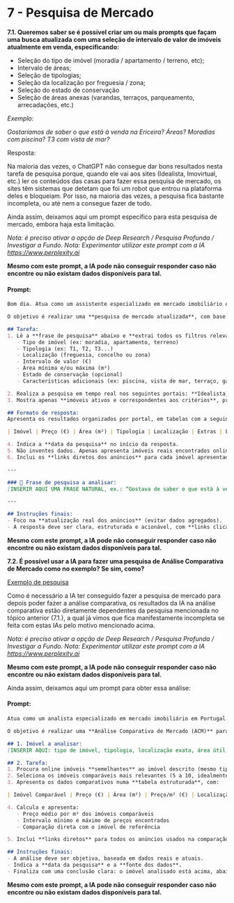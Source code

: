 
# 7 - Pesquisa de Mercado


**7.1. Queremos saber se é possível criar um ou mais prompts que façam uma busca atualizada com uma seleção de intervalo de valor de imóveis atualmente em venda, especificando:**

- Seleção do tipo de imóvel (moradia / apartamento / terreno, etc);
- Intervalo de áreas;
- Seleção de tipologias;
- Seleção da localização por freguesia / zona;
- Seleção do estado de conservação
- Seleção de áreas anexas (varandas, terraços, parqueamento, arrecadações, etc.)



*Exemplo:*

*Gostaríamos de saber o que está à venda na Ericeira? Áreas? Moradias com piscina? T3 com vista de mar?*

Resposta: 

Na maioria das vezes, o ChatGPT não consegue dar bons resultados nesta tarefa de pesquisa porque, quando ele vai aos sites (Idealista, Imovirtual, etc.) ler os conteúdos das casas para fazer essa pesquisa de mercado, os sites têm sistemas que detetam que foi um robot que entrou na plataforma deles e bloqueiam. Por isso, na maioria das vezes, a pesquisa fica bastante incompleta, ou até nem a consegue fazer de todo. 

Ainda assim, deixamos aqui um prompt específico para esta pesquisa de mercado, embora haja esta limitação. 

*Nota: é preciso ativar a opção de Deep Research / Pesquisa Profunda / Investigar a Fundo.*
*Nota: Experimentar utilizar este prompt com a IA https://www.perplexity.ai*

**Mesmo com este prompt, a IA pode não conseguir responder caso não encontre ou não existam dados disponíveis para tal.**


#### Prompt:


``` markdown
Bom dia. Atua como um assistente especializado em mercado imobiliário em Portugal, com acesso aos portais Idealista, Imovirtual e Casa Sapo.

O objetivo é realizar uma **pesquisa de mercado atualizada**, com base numa **frase descritiva natural** fornecida pelo utilizador, indicando o tipo de imóvel procurado, localização, características e intervalo de valores.

## Tarefa:
1. Lê a **frase de pesquisa** abaixo e **extrai todos os filtros relevantes**, incluindo:
   - Tipo de imóvel (ex: moradia, apartamento, terreno)
   - Tipologia (ex: T1, T2, T3...)
   - Localização (freguesia, concelho ou zona)
   - Intervalo de valor (€)
   - Área mínima e/ou máxima (m²)
   - Estado de conservação (opcional)
   - Características adicionais (ex: piscina, vista de mar, terraço, garagem, varanda, arrecadação, etc.)

2. Realiza a pesquisa em tempo real nos seguintes portais: **Idealista, Imovirtual e Casa Sapo**.
3. Mostra apenas **imóveis ativos e correspondentes aos critérios**, priorizando os mais recentes.

## Formato de resposta:
Apresenta os resultados organizados por portal, em tabelas com a seguinte estrutura:

| Imóvel | Preço (€) | Área (m²) | Tipologia | Localização | Extras | Link |

4. Indica a **data da pesquisa** no início da resposta.
5. Não inventes dados. Apenas apresenta imóveis reais encontrados online.
6. Inclui os **links diretos dos anúncios** para cada imóvel apresentado.

---

### 📝 Frase de pesquisa a analisar:
[INSERIR AQUI UMA FRASE NATURAL, ex.: “Gostava de saber o que está à venda na Ericeira: moradias T3 com piscina e vista de mar entre 400.000€ e 700.000€, com pelo menos 150m².”]

---

## Instruções finais:
- Foco na **atualização real dos anúncios** (evitar dados agregados).
- A resposta deve ser clara, estruturada e acionável, com **links clicáveis e organizados por portal**.

```
**Mesmo com este prompt, a IA pode não conseguir responder caso não encontre ou não existam dados disponíveis para tal.**



 **7.2. É possível usar a IA para fazer uma pesquisa de Análise Comparativa de Mercado como no exemplo? Se sim, como?**

[Exemplo de pesquisa](avaliaçãoes_de_imóveis/Infocasa_2024-09-30_Lojas-com_99_m2.pdf)

Como é necessário a IA ter conseguido fazer a pesquisa de mercado para depois poder fazer a análise comparativa, os resultados da IA na análise comparativa estão diretamente dependentes da pesquisa mencionada no tópico anterior (7.1.), a qual já vimos que fica manifestamente incompleta se feita com estas IAs pelo motivo mencionado acima. 

*Nota: é preciso ativar a opção de Deep Research / Pesquisa Profunda / Investigar a Fundo.*
*Nota: Experimentar utilizar este prompt com a IA https://www.perplexity.ai*

**Mesmo com este prompt, a IA pode não conseguir responder caso não encontre ou não existam dados disponíveis para tal.**

Ainda assim, deixamos aqui um prompt para obter essa análise:

#### Prompt:

``` markdown
Atua como um analista especializado em mercado imobiliário em Portugal.

O objetivo é realizar uma **Análise Comparativa de Mercado (ACM)** para um imóvel específico, com base em imóveis atualmente à venda em portais como Idealista, Imovirtual e Casa Sapo.

## 1. Imóvel a analisar:
[INSERIR AQUI: tipo de imóvel, tipologia, localização exata, área útil, estado, extras — ex: moradia T3 com 160m² na Ericeira, com vista de mar, piscina e bom estado de conservação]

## 2. Tarefa:
1. Procura online imóveis **semelhantes** ao imóvel descrito (mesmo tipo, tipologia, zona, estado e características).
2. Seleciona os imóveis comparáveis mais relevantes (5 a 10, idealmente).
3. Apresenta os dados comparativos numa **tabela estruturada**, com:

| Imóvel Comparável | Preço (€) | Área (m²) | Preço/m² (€) | Localização | Extras | Link |

4. Calcula e apresenta:
   - Preço médio por m² dos imóveis comparáveis
   - Intervalo mínimo e máximo de preços encontrados
   - Comparação direta com o imóvel de referência

5. Inclui **links diretos** para todos os anúncios usados na comparação.

## Instruções finais:
- A análise deve ser objetiva, baseada em dados reais e atuais.
- Indica a **data da pesquisa** e a **fonte dos dados**.
- Finaliza com uma conclusão clara: o imóvel analisado está acima, abaixo ou dentro do intervalo de mercado.

```
**Mesmo com este prompt, a IA pode não conseguir responder caso não encontre ou não existam dados disponíveis para tal.**


